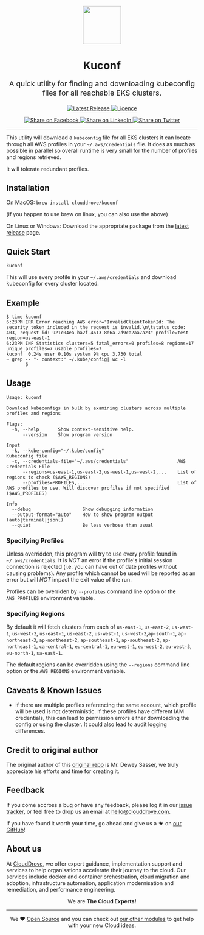 <p align="center"> <img src="https://upload.wikimedia.org/wikipedia/commons/3/39/Kubernetes_logo_without_workmark.svg" width="100" height="100"></p>


<h1 align="center">
    Kuconf
</h1>

<p align="center" style="font-size: 1.2rem;"> 
    A quick utility for finding and downloading kubeconfig files for all reachable EKS clusters.
     </p>

<p align="center">

<a href="https://github.com/clouddrove/kuconf/releases/latest">
  <img src="https://img.shields.io/github/release/clouddrove/kuconf.svg" alt="Latest Release">
</a>
<a href="LICENSE.md">
  <img src="https://img.shields.io/badge/License-MIT-blue.svg" alt="Licence">
</a>


</p>
<p align="center">

<a href='https://facebook.com/sharer/sharer.php?u=https://github.com/clouddrove/kuconf'>
  <img title="Share on Facebook" src="https://user-images.githubusercontent.com/50652676/62817743-4f64cb80-bb59-11e9-90c7-b057252ded50.png" />
</a>
<a href='https://www.linkedin.com/shareArticle?mini=true&title=Kuconf&url=https://github.com/clouddrove/kuconf'>
  <img title="Share on LinkedIn" src="https://user-images.githubusercontent.com/50652676/62817742-4e339e80-bb59-11e9-87b9-a1f68cae1049.png" />
</a>
<a href='https://twitter.com/intent/tweet/?text=Kuconf&url=https://github.com/clouddrove/kuconf'>
  <img title="Share on Twitter" src="https://user-images.githubusercontent.com/50652676/62817740-4c69db00-bb59-11e9-8a79-3580fbbf6d5c.png" />
</a>

</p>

<hr>

This utility will download a `kubeconfig` file for all EKS clusters it can locate through all AWS
profiles in your `~/.aws/credentials` file. It does as much as possible in parallel so overall
runtime is very small for the number of profiles and regions retrieved.

It will tolerate redundant profiles.

## Installation

On MacOS: `brew install clouddrove/kuconf`

(if you happen to use brew on linux, you can also use the above)

On Linux or Windows:  Download the appropriate package from the 
[latest release](https://github.com/clouddrove/kuconf/releases) page.

## Quick Start

```shell
kuconf
```

This will use every profile in your `~/.aws/credentials` and download kubeconfig for every cluster located.

## Example

```shell
$ time kuconf
6:23PM ERR Error reaching AWS error="InvalidClientTokenId: The security token included in the request is invalid.\n\tstatus code: 403, request id: 921c04ea-ba2f-4613-8d6a-2d9ca2aa7a23" profile=test region=us-east-1
6:23PM INF Statistics clusters=5 fatal_errors=0 profiles=8 regions=17 unique_profiles=7 usable_profiles=7
kuconf  0.24s user 0.10s system 9% cpu 3.730 total
➜ grep -- "- context:" ~/.kube/config| wc -l
       5
```

## Usage


```text
Usage: kuconf

Download kubeconfigs in bulk by examining clusters across multiple profiles and regions

Flags:
  -h, --help       Show context-sensitive help.
      --version    Show program version

Input
  -k, --kube-config="~/.kube/config"                           Kubeconfig file
  -c, --credentials-file="~/.aws/credentials"                  AWS Credentials File
      --regions=us-east-1,us-east-2,us-west-1,us-west-2,...    List of regions to check ($AWS_REGIONS)
      --profiles=PROFILES,...                                  List of AWS profiles to use. Will discover profiles if not specified ($AWS_PROFILES)

Info
  --debug                   Show debugging information
  --output-format="auto"    How to show program output (auto|terminal|jsonl)
  --quiet                   Be less verbose than usual
```

### Specifying Profiles

Unless overridden, this program will try to use every profile found in `~/.aws/credentials`. It is
*NOT* an error if the profile's initial session connection is rejected (i.e. you can have out of
date profiles without causing problems). Any profile which cannot be used will be reported as an
error but will *NOT* impact the exit value of the run.

Profiles can be overriden by `--profiles` command line option or the `AWS_PROFILES` environment
variable.

### Specifying Regions

By default it will fetch clusters from each of `us-east-1`, `us-east-2`, `us-west-1`, `us-west-2`, `us-east-1`, `us-east-2`, `us-west-1`, `us-west-2`,`ap-south-1`, `ap-northeast-3`, `ap-northeast-2`, `ap-southeast-1`, `ap-southeast-2`, `ap-northeast-1`, `ca-central-1`, `eu-central-1`, `eu-west-1`, `eu-west-2`, `eu-west-3`, `eu-north-1`, `sa-east-1`.

The default regions can be overridden using the `--regions` command line option or the `AWS_REGIONS`
environment variable.

## Caveats & Known Issues

* If there are multiple profiles referencing the same account, which profile will be used is not
  deterministic. If these profiles have different IAM credentials, this can lead to permission
  errors either downloading the config or using the cluster. It could also lead to audit logging
  differences.


## Credit to original author
The original author of this [original repo](https://github.com/deweysasser/eks-kubeconfig-update) is Mr. Dewey Sasser, we truly appreciate his efforts and time for creating it.

## Feedback 
If you come accross a bug or have any feedback, please log it in our [issue tracker](https://github.com/clouddrove/kuconf/issues), or feel free to drop us an email at [hello@clouddrove.com](mailto:hello@clouddrove.com).

If you have found it worth your time, go ahead and give us a ★ on [our GitHub](https://github.com/clouddrove/kuconf)!

## About us

At [CloudDrove][website], we offer expert guidance, implementation support and services to help organisations accelerate their journey to the cloud. Our services include docker and container orchestration, cloud migration and adoption, infrastructure automation, application modernisation and remediation, and performance engineering.

<p align="center">We are <b> The Cloud Experts!</b></p>
<hr />
<p align="center">We ❤️  <a href="https://github.com/clouddrove">Open Source</a> and you can check out <a href="https://github.com/clouddrove">our other modules</a> to get help with your new Cloud ideas.</p>

  [website]: https://clouddrove.com
  [github]: https://github.com/clouddrove
  [linkedin]: https://cpco.io/linkedin
  [twitter]: https://twitter.com/clouddrove/
  [email]: https://clouddrove.com/contact-us.html
  [terraform_modules]: https://github.com/clouddrove?utf8=%E2%9C%93&q=kuconf&type=&language=